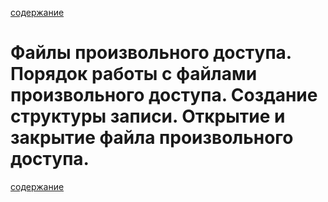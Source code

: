 [содержание](/readme.md)  

# Файлы произвольного доступа. Порядок работы с файлами произвольного доступа. Создание структуры записи. Открытие и закрытие файла произвольного доступа.


[содержание](/readme.md)  

